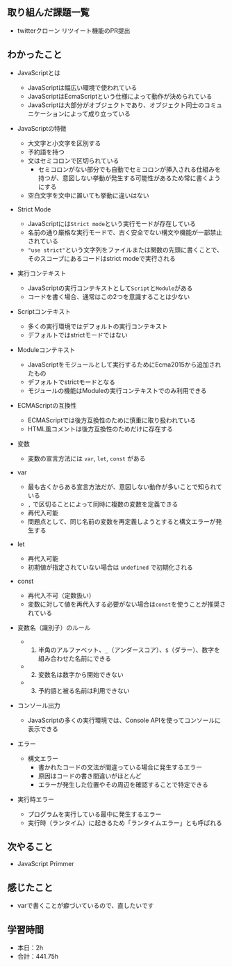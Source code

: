 ## 取り組んだ課題一覧
- twitterクローン リツイート機能のPR提出

## わかったこと
- JavaScriptとは
    - JavaScriptは幅広い環境で使われている  
    - JavaScriptはEcmaScriptという仕様によって動作が決められている  
    - JavaScriptは大部分がオブジェクトであり、オブジェクト同士のコミュニケーションによって成り立っている  

- JavaScriptの特徴
    - 大文字と小文字を区別する  
    - 予約語を持つ  
    - 文はセミコロンで区切られている  
	    - セミコロンがない部分でも自動でセミコロンが挿入される仕組みを持つが、意図しない挙動が発生する可能性があるため常に書くようにする  
    - 空白文字を文中に置いても挙動に違いはない  

- Strict Mode
    - JavaScriptには`Strict mode`という実行モードが存在している  
    - 名前の通り厳格な実行モードで、古く安全でない構文や機能が一部禁止されている  
    - `"use strict"`という文字列をファイルまたは関数の先頭に書くことで、そのスコープにあるコードはstrict modeで実行される  

- 実行コンテキスト
    - JavaScriptの実行コンテキストとして`Script`と`Module`がある  
    - コードを書く場合、通常はこの2つを意識することは少ない  

- Scriptコンテキスト
    - 多くの実行環境ではデフォルトの実行コンテキスト  
    - デフォルトではstrictモードではない  

- Moduleコンテキスト
    - JavaScriptをモジュールとして実行するためにEcma2015から追加されたもの  
    - デフォルトでstrictモードとなる  
    - モジュールの機能はModuleの実行コンテキストでのみ利用できる  

- ECMAScriptの互換性
    - ECMAScriptでは後方互換性のために慎重に取り扱われている  
    - HTML風コメントは後方互換性のためだけに存在する  

- 変数
    - 変数の宣言方法には `var`, `let`, `const` がある  

- var
    - 最も古くからある宣言方法だが、意図しない動作が多いことで知られている  
    - `,` で区切ることによって同時に複数の変数を定義できる  
    - 再代入可能  
    - 問題点として、同じ名前の変数を再定義しようとすると構文エラーが発生する  

-  let
    - 再代入可能  
    - 初期値が指定されていない場合は `undefined` で初期化される  

-  const
    - 再代入不可（定数扱い）  
    - 変数に対して値を再代入する必要がない場合は`const`を使うことが推奨されている  

- 変数名（識別子）のルール
    - 1. 半角のアルファベット、`_`（アンダースコア）、`$`（ダラー）、数字を組み合わせた名前にできる  
    - 2. 変数名は数字から開始できない  
    - 3. 予約語と被る名前は利用できない  

- コンソール出力
    - JavaScriptの多くの実行環境では、Console APIを使ってコンソールに表示できる  

- エラー
    -  構文エラー
        - 書かれたコードの文法が間違っている場合に発生するエラー  
        - 原因はコードの書き間違いがほとんど  
        - エラーが発生した位置やその周辺を確認することで特定できる  

- 実行時エラー
    - プログラムを実行している最中に発生するエラー  
    - 実行時（ランタイム）に起きるため「ランタイムエラー」とも呼ばれる  

## 次やること
- JavaScript Primmer

## 感じたこと    
- varで書くことが癖づいているので、直したいです                                                                                                                                                                                                                                                                                                                                                                                                                                                                                                                                                                                                                                                                                                                                                                                
                                                                                             
                                    
## 学習時間
- 本日：2h
- 合計：441.75h